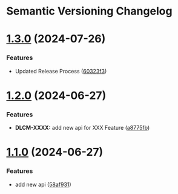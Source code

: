 # Semantic Versioning Changelog

# [1.3.0](https://github.com/ManiishaArora/semantic-java/compare/v1.2.0...v1.3.0) (2024-07-26)


### Features

* Updated Release Process ([60323f3](https://github.com/ManiishaArora/semantic-java/commit/60323f32ff86ad9c0bd44f021e5fa5c98a072620))

# [1.2.0](https://github.com/ManiishaArora/semantic-java/compare/v1.1.0...v1.2.0) (2024-06-27)


### Features

* **DLCM-XXXX:** add new api for XXX Feature ([a8775fb](https://github.com/ManiishaArora/semantic-java/commit/a8775fb7514f184c3ad681bb955f6db17fa03976))

# [1.1.0](https://github.com/ManiishaArora/semantic-java/compare/v1.0.0...v1.1.0) (2024-06-27)


### Features

* add new api ([58af931](https://github.com/ManiishaArora/semantic-java/commit/58af931195d9debe4d2bdfb37986737b47ad9dbf))
